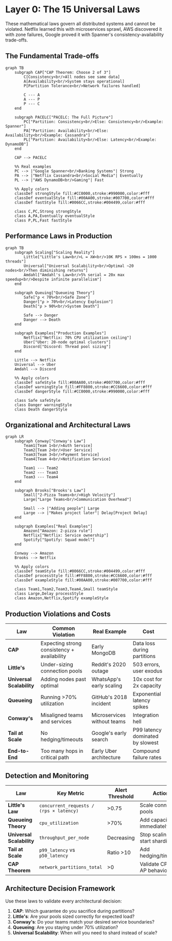 # Layer 0: The 15 Universal Laws

These mathematical laws govern all distributed systems and cannot be violated. Netflix learned this with microservices sprawl, AWS discovered it with zone failures, Google proved it with Spanner's consistency-availability trade-offs.

## The Fundamental Trade-offs

```mermaid
graph TB
    subgraph CAP["CAP Theorem: Choose 2 of 3"]
        C[Consistency<br/>All nodes see same data]
        A[Availability<br/>System stays operational]
        P[Partition Tolerance<br/>Network failures handled]

        C --- A
        A --- P
        P --- C
    end

    subgraph PACELC["PACELC: The Full Picture"]
        PC["Partition: Consistency<br/>Else: Consistency<br/>Example: Spanner"]
        PA["Partition: Availability<br/>Else: Availability<br/>Example: Cassandra"]
        PL["Partition: Availability<br/>Else: Latency<br/>Example: DynamoDB"]
    end

    CAP --> PACELC

    %% Real examples
    PC --> |"Google Spanner<br/>Banking Systems"| Strong
    PA --> |"Netflix Cassandra<br/>Social Media"| Eventually
    PL --> |"AWS DynamoDB<br/>Gaming"| Fast

    %% Apply colors
    classDef strongStyle fill:#CC0000,stroke:#990000,color:#fff
    classDef eventualStyle fill:#00AA00,stroke:#007700,color:#fff
    classDef fastStyle fill:#0066CC,stroke:#004499,color:#fff

    class C,PC,Strong strongStyle
    class A,PA,Eventually eventualStyle
    class P,PL,Fast fastStyle
```

## Performance Laws in Production

```mermaid
graph TB
    subgraph Scaling["Scaling Reality"]
        Little["Little's Law<br/>L = λW<br/>10K RPS × 100ms = 1000 threads"]
        Universal["Universal Scalability<br/>Optimal ~20 nodes<br/>Then diminishing returns"]
        Amdahl["Amdahl's Law<br/>5% serial = 20x max speedup<br/>Despite infinite parallelism"]
    end

    subgraph Queuing["Queueing Theory"]
        Safe["ρ < 70%<br/>Safe Zone"]
        Danger["ρ > 70%<br/>Latency Explosion"]
        Death["ρ > 90%<br/>System Death"]

        Safe --> Danger
        Danger --> Death
    end

    subgraph Examples["Production Examples"]
        Netflix["Netflix: 70% CPU utilization ceiling"]
        Uber["Uber: 20-node optimal clusters"]
        Discord["Discord: Thread pool sizing"]
    end

    Little --> Netflix
    Universal --> Uber
    Amdahl --> Discord

    %% Apply colors
    classDef safeStyle fill:#00AA00,stroke:#007700,color:#fff
    classDef warningStyle fill:#FF8800,stroke:#CC6600,color:#fff
    classDef dangerStyle fill:#CC0000,stroke:#990000,color:#fff

    class Safe safeStyle
    class Danger warningStyle
    class Death dangerStyle
```

## Organizational and Architectural Laws

```mermaid
graph LR
    subgraph Conway["Conway's Law"]
        Team1[Team 1<br/>Auth Service]
        Team2[Team 2<br/>User Service]
        Team3[Team 3<br/>Payment Service]
        Team4[Team 4<br/>Notification Service]

        Team1 --- Team2
        Team2 --- Team3
        Team3 --- Team4
    end

    subgraph Brooks["Brooks's Law"]
        Small["2-Pizza Teams<br/>High Velocity"]
        Large["Large Teams<br/>Communication Overhead"]

        Small --> |"Adding people"| Large
        Large --> |"Makes project later"| Delay[Project Delay]
    end

    subgraph Examples["Real Examples"]
        Amazon["Amazon: 2-pizza rule"]
        Netflix["Netflix: Service ownership"]
        Spotify["Spotify: Squad model"]
    end

    Conway --> Amazon
    Brooks --> Netflix

    %% Apply colors
    classDef teamStyle fill:#0066CC,stroke:#004499,color:#fff
    classDef processStyle fill:#FF8800,stroke:#CC6600,color:#fff
    classDef exampleStyle fill:#00AA00,stroke:#007700,color:#fff

    class Team1,Team2,Team3,Team4,Small teamStyle
    class Large,Delay processStyle
    class Amazon,Netflix,Spotify exampleStyle
```

## Production Violations and Costs

| Law | Common Violation | Real Example | Cost |
|-----|------------------|--------------|------|
| **CAP** | Expecting strong consistency + availability | Early MongoDB | Data loss during partitions |
| **Little's** | Under-sizing connection pools | Reddit's 2020 outage | 503 errors, user exodus |
| **Universal Scalability** | Adding nodes past optimal | WhatsApp's early scaling | 10x cost for 2x capacity |
| **Queueing** | Running >70% utilization | GitHub's 2018 incident | Exponential latency spikes |
| **Conway's** | Misaligned teams and services | Microservices without teams | Integration hell |
| **Tail at Scale** | No hedging/timeouts | Google's early search | P99 latency dominated by slowest |
| **End-to-End** | Too many hops in critical path | Early Uber architecture | Compound failure rates |

## Detection and Monitoring

| Law | Key Metric | Alert Threshold | Action |
|-----|------------|-----------------|--------|
| **Little's Law** | `concurrent_requests / (rps × latency)` | >0.75 | Scale connection pools |
| **Queueing Theory** | `cpu_utilization` | >70% | Add capacity immediately |
| **Universal Scalability** | `throughput_per_node` | Decreasing | Stop scaling, start sharding |
| **Tail at Scale** | `p99_latency` vs `p50_latency` | Ratio >10 | Add hedging/timeouts |
| **CAP Theorem** | `network_partitions_total` | >0 | Validate CP vs AP behavior |

## Architecture Decision Framework

Use these laws to validate every architectural decision:

1. **CAP**: Which guarantee do you sacrifice during partitions?
2. **Little's**: Are your pools sized correctly for expected load?
3. **Conway's**: Do your teams match your desired service boundaries?
4. **Queueing**: Are you staying under 70% utilization?
5. **Universal Scalability**: When will you need to shard instead of scale?
